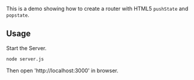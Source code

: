 This is a demo showing how to create a router with HTML5 `pushState` and `popstate`.

## Usage

Start the Server.

```sh
node server.js
```

Then open 'http://localhost:3000' in browser.

